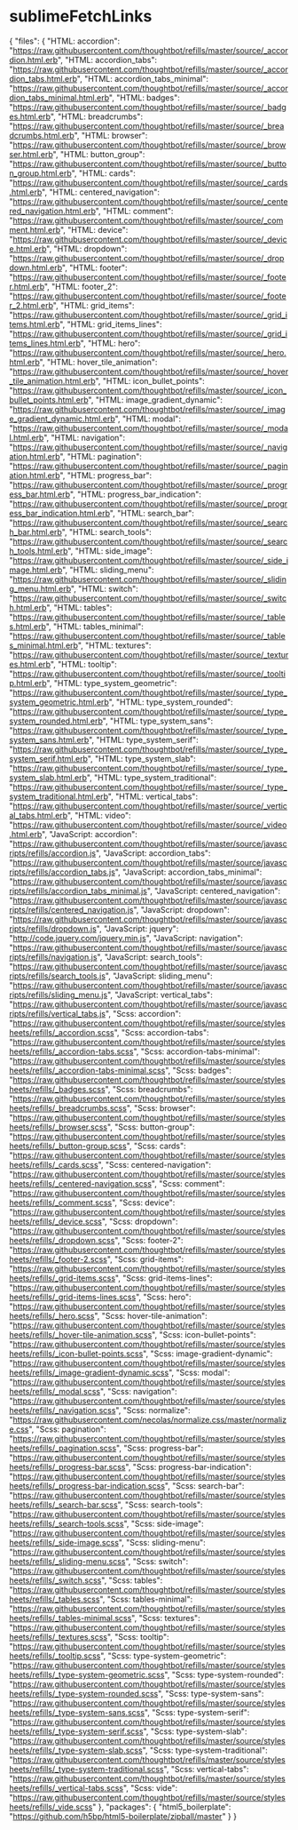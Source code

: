 sublimeFetchLinks
=================

{
	"files":
	{
		"HTML: accordion": "https://raw.githubusercontent.com/thoughtbot/refills/master/source/_accordion.html.erb",
		"HTML: accordion_tabs": "https://raw.githubusercontent.com/thoughtbot/refills/master/source/_accordion_tabs.html.erb",
		"HTML: accordion_tabs_minimal": "https://raw.githubusercontent.com/thoughtbot/refills/master/source/_accordion_tabs_minimal.html.erb",
		"HTML: badges": "https://raw.githubusercontent.com/thoughtbot/refills/master/source/_badges.html.erb",
		"HTML: breadcrumbs": "https://raw.githubusercontent.com/thoughtbot/refills/master/source/_breadcrumbs.html.erb",
		"HTML: browser": "https://raw.githubusercontent.com/thoughtbot/refills/master/source/_browser.html.erb",
		"HTML: button_group": "https://raw.githubusercontent.com/thoughtbot/refills/master/source/_button_group.html.erb",
		"HTML: cards": "https://raw.githubusercontent.com/thoughtbot/refills/master/source/_cards.html.erb",
		"HTML: centered_navigation": "https://raw.githubusercontent.com/thoughtbot/refills/master/source/_centered_navigation.html.erb",
		"HTML: comment": "https://raw.githubusercontent.com/thoughtbot/refills/master/source/_comment.html.erb",
		"HTML: device": "https://raw.githubusercontent.com/thoughtbot/refills/master/source/_device.html.erb",
		"HTML: dropdown": "https://raw.githubusercontent.com/thoughtbot/refills/master/source/_dropdown.html.erb",
		"HTML: footer": "https://raw.githubusercontent.com/thoughtbot/refills/master/source/_footer.html.erb",
		"HTML: footer_2": "https://raw.githubusercontent.com/thoughtbot/refills/master/source/_footer_2.html.erb",
		"HTML: grid_items": "https://raw.githubusercontent.com/thoughtbot/refills/master/source/_grid_items.html.erb",
		"HTML: grid_items_lines": "https://raw.githubusercontent.com/thoughtbot/refills/master/source/_grid_items_lines.html.erb",
		"HTML: hero": "https://raw.githubusercontent.com/thoughtbot/refills/master/source/_hero.html.erb",
		"HTML: hover_tile_animation": "https://raw.githubusercontent.com/thoughtbot/refills/master/source/_hover_tile_animation.html.erb",
		"HTML: icon_bullet_points": "https://raw.githubusercontent.com/thoughtbot/refills/master/source/_icon_bullet_points.html.erb",
		"HTML: image_gradient_dynamic": "https://raw.githubusercontent.com/thoughtbot/refills/master/source/_image_gradient_dynamic.html.erb",
		"HTML: modal": "https://raw.githubusercontent.com/thoughtbot/refills/master/source/_modal.html.erb",
		"HTML: navigation": "https://raw.githubusercontent.com/thoughtbot/refills/master/source/_navigation.html.erb",
		"HTML: pagination": "https://raw.githubusercontent.com/thoughtbot/refills/master/source/_pagination.html.erb",
		"HTML: progress_bar": "https://raw.githubusercontent.com/thoughtbot/refills/master/source/_progress_bar.html.erb",
		"HTML: progress_bar_indication": "https://raw.githubusercontent.com/thoughtbot/refills/master/source/_progress_bar_indication.html.erb",
		"HTML: search_bar": "https://raw.githubusercontent.com/thoughtbot/refills/master/source/_search_bar.html.erb",
		"HTML: search_tools": "https://raw.githubusercontent.com/thoughtbot/refills/master/source/_search_tools.html.erb",
		"HTML: side_image": "https://raw.githubusercontent.com/thoughtbot/refills/master/source/_side_image.html.erb",
		"HTML: sliding_menu": "https://raw.githubusercontent.com/thoughtbot/refills/master/source/_sliding_menu.html.erb",
		"HTML: switch": "https://raw.githubusercontent.com/thoughtbot/refills/master/source/_switch.html.erb",
		"HTML: tables": "https://raw.githubusercontent.com/thoughtbot/refills/master/source/_tables.html.erb",
		"HTML: tables_minimal": "https://raw.githubusercontent.com/thoughtbot/refills/master/source/_tables_minimal.html.erb",
		"HTML: textures": "https://raw.githubusercontent.com/thoughtbot/refills/master/source/_textures.html.erb",
		"HTML: tooltip": "https://raw.githubusercontent.com/thoughtbot/refills/master/source/_tooltip.html.erb",
		"HTML: type_system_geometric": "https://raw.githubusercontent.com/thoughtbot/refills/master/source/_type_system_geometric.html.erb",
		"HTML: type_system_rounded": "https://raw.githubusercontent.com/thoughtbot/refills/master/source/_type_system_rounded.html.erb",
		"HTML: type_system_sans": "https://raw.githubusercontent.com/thoughtbot/refills/master/source/_type_system_sans.html.erb",
		"HTML: type_system_serif": "https://raw.githubusercontent.com/thoughtbot/refills/master/source/_type_system_serif.html.erb",
		"HTML: type_system_slab": "https://raw.githubusercontent.com/thoughtbot/refills/master/source/_type_system_slab.html.erb",
		"HTML: type_system_traditional": "https://raw.githubusercontent.com/thoughtbot/refills/master/source/_type_system_traditional.html.erb",
		"HTML: vertical_tabs": "https://raw.githubusercontent.com/thoughtbot/refills/master/source/_vertical_tabs.html.erb",
		"HTML: video": "https://raw.githubusercontent.com/thoughtbot/refills/master/source/_video.html.erb",
		"JavaScript: accordion": "https://raw.githubusercontent.com/thoughtbot/refills/master/source/javascripts/refills/accordion.js",
		"JavaScript: accordion_tabs": "https://raw.githubusercontent.com/thoughtbot/refills/master/source/javascripts/refills/accordion_tabs.js",
		"JavaScript: accordion_tabs_minimal": "https://raw.githubusercontent.com/thoughtbot/refills/master/source/javascripts/refills/accordion_tabs_minimal.js",
		"JavaScript: centered_navigation": "https://raw.githubusercontent.com/thoughtbot/refills/master/source/javascripts/refills/centered_navigation.js",
		"JavaScript: dropdown": "https://raw.githubusercontent.com/thoughtbot/refills/master/source/javascripts/refills/dropdown.js",
		"JavaScript: jquery": "http://code.jquery.com/jquery.min.js",
		"JavaScript: navigation": "https://raw.githubusercontent.com/thoughtbot/refills/master/source/javascripts/refills/navigation.js",
		"JavaScript: search_tools": "https://raw.githubusercontent.com/thoughtbot/refills/master/source/javascripts/refills/search_tools.js",
		"JavaScript: sliding_menu": "https://raw.githubusercontent.com/thoughtbot/refills/master/source/javascripts/refills/sliding_menu.js",
		"JavaScript: vertical_tabs": "https://raw.githubusercontent.com/thoughtbot/refills/master/source/javascripts/refills/vertical_tabs.js",
		"Scss: accordion": "https://raw.githubusercontent.com/thoughtbot/refills/master/source/stylesheets/refills/_accordion.scss",
		"Scss: accordion-tabs": "https://raw.githubusercontent.com/thoughtbot/refills/master/source/stylesheets/refills/_accordion-tabs.scss",
		"Scss: accordion-tabs-minimal": "https://raw.githubusercontent.com/thoughtbot/refills/master/source/stylesheets/refills/_accordion-tabs-minimal.scss",
		"Scss: badges": "https://raw.githubusercontent.com/thoughtbot/refills/master/source/stylesheets/refills/_badges.scss",
		"Scss: breadcrumbs": "https://raw.githubusercontent.com/thoughtbot/refills/master/source/stylesheets/refills/_breadcrumbs.scss",
		"Scss: browser": "https://raw.githubusercontent.com/thoughtbot/refills/master/source/stylesheets/refills/_browser.scss",
		"Scss: button-group": "https://raw.githubusercontent.com/thoughtbot/refills/master/source/stylesheets/refills/_button-group.scss",
		"Scss: cards": "https://raw.githubusercontent.com/thoughtbot/refills/master/source/stylesheets/refills/_cards.scss",
		"Scss: centered-navigation": "https://raw.githubusercontent.com/thoughtbot/refills/master/source/stylesheets/refills/_centered-navigation.scss",
		"Scss: comment": "https://raw.githubusercontent.com/thoughtbot/refills/master/source/stylesheets/refills/_comment.scss",
		"Scss: device": "https://raw.githubusercontent.com/thoughtbot/refills/master/source/stylesheets/refills/_device.scss",
		"Scss: dropdown": "https://raw.githubusercontent.com/thoughtbot/refills/master/source/stylesheets/refills/_dropdown.scss",
		"Scss: footer-2": "https://raw.githubusercontent.com/thoughtbot/refills/master/source/stylesheets/refills/_footer-2.scss",
		"Scss: grid-items": "https://raw.githubusercontent.com/thoughtbot/refills/master/source/stylesheets/refills/_grid-items.scss",
		"Scss: grid-items-lines": "https://raw.githubusercontent.com/thoughtbot/refills/master/source/stylesheets/refills/_grid-items-lines.scss",
		"Scss: hero": "https://raw.githubusercontent.com/thoughtbot/refills/master/source/stylesheets/refills/_hero.scss",
		"Scss: hover-tile-animation": "https://raw.githubusercontent.com/thoughtbot/refills/master/source/stylesheets/refills/_hover-tile-animation.scss",
		"Scss: icon-bullet-points": "https://raw.githubusercontent.com/thoughtbot/refills/master/source/stylesheets/refills/_icon-bullet-points.scss",
		"Scss: image-gradient-dynamic": "https://raw.githubusercontent.com/thoughtbot/refills/master/source/stylesheets/refills/_image-gradient-dynamic.scss",
		"Scss: modal": "https://raw.githubusercontent.com/thoughtbot/refills/master/source/stylesheets/refills/_modal.scss",
		"Scss: navigation": "https://raw.githubusercontent.com/thoughtbot/refills/master/source/stylesheets/refills/_navigation.scss",
		"Scss: normalize": "https://raw.githubusercontent.com/necolas/normalize.css/master/normalize.css",
		"Scss: pagination": "https://raw.githubusercontent.com/thoughtbot/refills/master/source/stylesheets/refills/_pagination.scss",
		"Scss: progress-bar": "https://raw.githubusercontent.com/thoughtbot/refills/master/source/stylesheets/refills/_progress-bar.scss",
		"Scss: progress-bar-indication": "https://raw.githubusercontent.com/thoughtbot/refills/master/source/stylesheets/refills/_progress-bar-indication.scss",
		"Scss: search-bar": "https://raw.githubusercontent.com/thoughtbot/refills/master/source/stylesheets/refills/_search-bar.scss",
		"Scss: search-tools": "https://raw.githubusercontent.com/thoughtbot/refills/master/source/stylesheets/refills/_search-tools.scss",
		"Scss: side-image": "https://raw.githubusercontent.com/thoughtbot/refills/master/source/stylesheets/refills/_side-image.scss",
		"Scss: sliding-menu": "https://raw.githubusercontent.com/thoughtbot/refills/master/source/stylesheets/refills/_sliding-menu.scss",
		"Scss: switch": "https://raw.githubusercontent.com/thoughtbot/refills/master/source/stylesheets/refills/_switch.scss",
		"Scss: tables": "https://raw.githubusercontent.com/thoughtbot/refills/master/source/stylesheets/refills/_tables.scss",
		"Scss: tables-minimal": "https://raw.githubusercontent.com/thoughtbot/refills/master/source/stylesheets/refills/_tables-minimal.scss",
		"Scss: textures": "https://raw.githubusercontent.com/thoughtbot/refills/master/source/stylesheets/refills/_textures.scss",
		"Scss: tooltip": "https://raw.githubusercontent.com/thoughtbot/refills/master/source/stylesheets/refills/_tooltip.scss",
		"Scss: type-system-geometric": "https://raw.githubusercontent.com/thoughtbot/refills/master/source/stylesheets/refills/_type-system-geometric.scss",
		"Scss: type-system-rounded": "https://raw.githubusercontent.com/thoughtbot/refills/master/source/stylesheets/refills/_type-system-rounded.scss",
		"Scss: type-system-sans": "https://raw.githubusercontent.com/thoughtbot/refills/master/source/stylesheets/refills/_type-system-sans.scss",
		"Scss: type-system-serif": "https://raw.githubusercontent.com/thoughtbot/refills/master/source/stylesheets/refills/_type-system-serif.scss",
		"Scss: type-system-slab": "https://raw.githubusercontent.com/thoughtbot/refills/master/source/stylesheets/refills/_type-system-slab.scss",
		"Scss: type-system-traditional": "https://raw.githubusercontent.com/thoughtbot/refills/master/source/stylesheets/refills/_type-system-traditional.scss",
		"Scss: vertical-tabs": "https://raw.githubusercontent.com/thoughtbot/refills/master/source/stylesheets/refills/_vertical-tabs.scss",
		"Scss: vide": "https://raw.githubusercontent.com/thoughtbot/refills/master/source/stylesheets/refills/_vide.scss"
	},
	"packages":
	{
		"html5_boilerplate": "https://github.com/h5bp/html5-boilerplate/zipball/master"
	}
}
